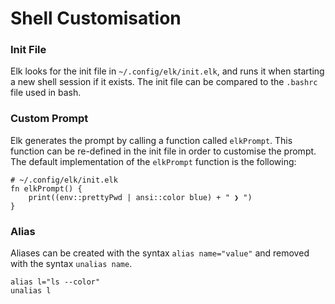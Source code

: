 # Shell Customisation

### Init File

Elk looks for the init file in `~/.config/elk/init.elk`, and runs it when 
starting a new shell session if it exists. The init file can be compared to the 
`.bashrc` file used in bash.

### Custom Prompt

Elk generates the prompt by calling a function called `elkPrompt`. This 
function can be re-defined in the init file in order to customise the prompt. 
The default implementation of the `elkPrompt` function is the following:

```elk
# ~/.config/elk/init.elk
fn elkPrompt() {
    print((env::prettyPwd | ansi::color blue) + " ❯ ")
}
```

### Alias

Aliases can be created with the syntax `alias name="value"` and removed with 
the syntax `unalias name`.

```elk
alias l="ls --color"
unalias l
```